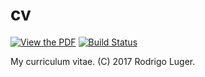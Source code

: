 # cv
[![View the PDF](https://img.shields.io/badge/view%20the-pdf-blue.svg)](https://github.com/rodluger/cv/blob/pdf/cv.pdf)
[![Build Status](https://travis-ci.org/rodluger/cv.svg?branch=master)](https://travis-ci.org/rodluger/cv)

My curriculum vitae. (C) 2017 Rodrigo Luger.
